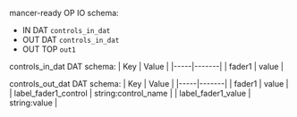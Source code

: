 mancer-ready OP IO schema:
 - IN DAT `controls_in_dat`
 - OUT DAT `controls_in_dat`
 - OUT TOP `out1`

controls_in_dat DAT schema:
| Key | Value |
|-----|-------|
| fader1 | value |

controls_out_dat DAT schema:
| Key | Value |
|-----|-------|
| fader1 | value |
| label_fader1_control | string:control_name |
| label_fader1_value | string:value |
